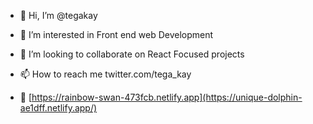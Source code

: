 - 👋 Hi, I’m @tegakay
- 👀 I’m interested in Front end web Development 

- 💞️ I’m looking to collaborate on React Focused projects
- 📫 How to reach me twitter.com/tega_kay
- 👀 [https://rainbow-swan-473fcb.netlify.app](https://unique-dolphin-ae1dff.netlify.app/)

<!---
tegakay/tegakay is a ✨ special ✨ repository because its `README.md` (this file) appears on your GitHub profile.
You can click the Preview link to take a look at your changes.

--->
